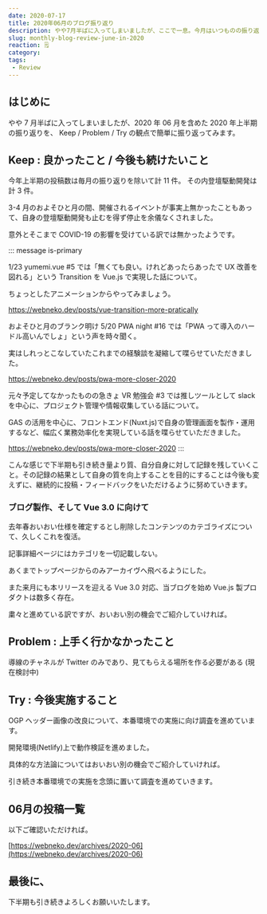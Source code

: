 ```yaml
---
date: 2020-07-17
title: 2020年06月のブログ振り返り
description: やや7月半ばに入ってしまいましたが、ここで一息。今月はいつものの振り返りに加え、半年間を総ざらいさせていただきます。
slug: monthly-blog-review-june-in-2020
reaction: 🗒
category: 
tags: 
 - Review
---
```


## はじめに

やや 7 月半ばに入ってしまいましたが、2020 年 06 月を含めた 2020 年上半期の振り返りを、 Keep / Problem / Try の観点で簡単に振り返ってみます。

## Keep : 良かったこと / 今後も続けたいこと

今年上半期の投稿数は毎月の振り返りを除いて計 11 件。 その内登壇駆動開発は計 3 件。

3-4 月のおよそひと月の間、開催されるイベントが事実上無かったこともあって、自身の登壇駆動開発も止むを得ず停止を余儀なくされました。

意外とそこまで COVID-19 の影響を受けている訳では無かったようです。

::: message is-primary

1/23 yumemi.vue #5 では「無くても良い。けれどあったらあったで UX 改善を図れる」という Transition を Vue.js で実現した話について。

ちょっとしたアニメーションからやってみましょう。

https://webneko.dev/posts/vue-transition-more-pratically

およそひと月のブランク明け 5/20 PWA night #16 では「PWA って導入のハードル高いんでしょ」という声を時々聞く。

実はしれっとこなしていたこれまでの経験談を凝縮して喋らせていただきました。

https://webneko.dev/posts/pwa-more-closer-2020

元々予定してなかったものの急きょ VR 勉強会 #3 では推しツールとして slack を中心に、プロジェクト管理や情報収集している話について。

GAS の活用を中心に、フロントエンド(Nuxt.js)で自身の管理画面を製作・運用するなど、幅広く業務効率化を実現している話を喋らせていただきました。

https://webneko.dev/posts/pwa-more-closer-2020
:::

こんな感じで下半期も引き続き量より質、自分自身に対して記録を残していくこと。その記録の結果として自身の質を向上することを目的にすることは今後も変えずに、継続的に投稿・フィードバックをいただけるように努めていきます。

### ブログ製作、そして Vue 3.0 に向けて

去年春おいおい仕様を確定するとし削除したコンテンツのカテゴライズについて、久しくこれを復活。

記事詳細ページにはカテゴリを一切記載しない。

あくまでトップページからのみアーカイヴへ飛べるようにした。

また来月にも本リリースを迎える Vue 3.0 対応、当ブログを始め Vue.js 製プロダクトは数多く存在。

粛々と進めている訳ですが、おいおい別の機会でご紹介していければ。

## Problem : 上手く行かなかったこと

導線のチャネルが Twitter のみであり、見てもらえる場所を作る必要がある (現在検討中)

## Try : 今後実施すること

OGP ヘッダー画像の改良について、本番環境での実施に向け調査を進めています。

開発環境(Netlify)上で動作検証を進めました。

具体的な方法論についてはおいおい別の機会でご紹介していければ。

引き続き本番環境での実施を念頭に置いて調査を進めていきます。

## 06月の投稿一覧

以下ご確認いただければ。

[https://webneko.dev/archives/2020-06](https://webneko.dev/archives/2020-06)

## 最後に、

下半期も引き続きよろしくお願いいたします。

